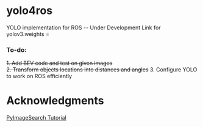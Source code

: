 # yolo4ros
YOLO implementation for ROS -- Under Development
Link for yolov3.weights = 

### To-do:
~~1. Add BEV code and test on given images~~ <br>
~~2. Transform objects locations into distances and angles~~
3. Configure YOLO to work on ROS efficiently

# Acknowledgments
[PyImageSearch Tutorial](https://www.pyimagesearch.com/2018/11/12/yolo-object-detection-with-opencv/)
